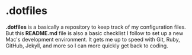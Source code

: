 # .dotfiles
**.dotfiles** is a basically a repository to keep track of my configuration files. But this **README.md** file is also a basic checklist I follow to set up a new Mac's development environment. It gets me up to speed with Git, Ruby, GitHub, Jekyll, and more so I can more quickly get back to coding.
